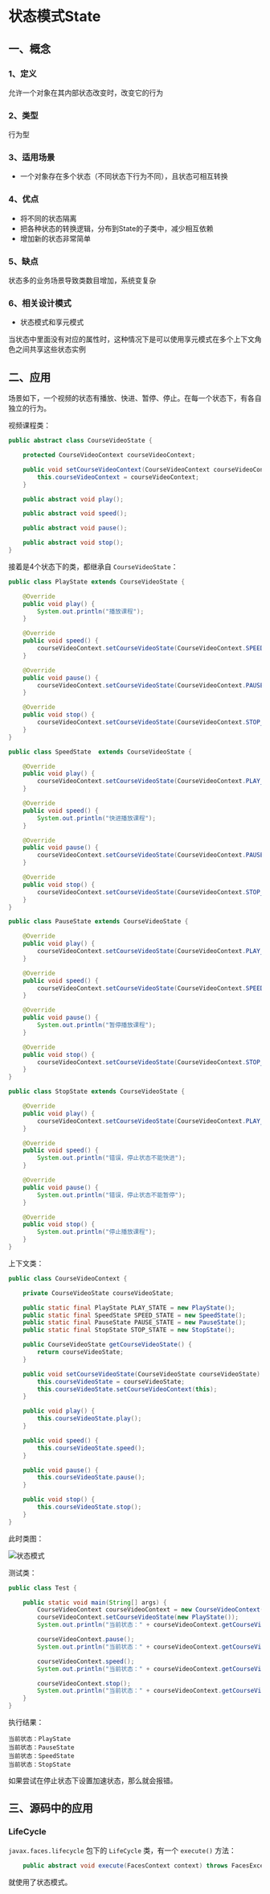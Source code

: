 # 状态模式State

<Counter :path="'pattern'" :name="'状态模式State'"></Counter>

## 一、概念

### 1、定义

允许一个对象在其内部状态改变时，改变它的行为

### 2、类型

行为型

### 3、适用场景

* 一个对象存在多个状态（不同状态下行为不同），且状态可相互转换

### 4、优点

* 将不同的状态隔离
* 把各种状态的转换逻辑，分布到State的子类中，减少相互依赖
* 增加新的状态非常简单

### 5、缺点

状态多的业务场景导致类数目增加，系统变复杂

### 6、相关设计模式

* 状态模式和享元模式

当状态中里面没有对应的属性时，这种情况下是可以使用享元模式在多个上下文角色之间共享这些状态实例

## 二、应用

场景如下，一个视频的状态有播放、快进、暂停、停止。在每一个状态下，有各自独立的行为。

视频课程类：

```java
public abstract class CourseVideoState {

    protected CourseVideoContext courseVideoContext;

    public void setCourseVideoContext(CourseVideoContext courseVideoContext) {
        this.courseVideoContext = courseVideoContext;
    }

    public abstract void play();

    public abstract void speed();

    public abstract void pause();

    public abstract void stop();
}
```

接着是4个状态下的类，都继承自 `CourseVideoState`：

```java
public class PlayState extends CourseVideoState {

    @Override
    public void play() {
        System.out.println("播放课程");
    }

    @Override
    public void speed() {
        courseVideoContext.setCourseVideoState(CourseVideoContext.SPEED_STATE);
    }

    @Override
    public void pause() {
        courseVideoContext.setCourseVideoState(CourseVideoContext.PAUSE_STATE);
    }

    @Override
    public void stop() {
        courseVideoContext.setCourseVideoState(CourseVideoContext.STOP_STATE);
    }
}
```

```java
public class SpeedState  extends CourseVideoState {

    @Override
    public void play() {
        courseVideoContext.setCourseVideoState(CourseVideoContext.PLAY_STATE);
    }

    @Override
    public void speed() {
        System.out.println("快进播放课程");
    }

    @Override
    public void pause() {
        courseVideoContext.setCourseVideoState(CourseVideoContext.PAUSE_STATE);
    }

    @Override
    public void stop() {
        courseVideoContext.setCourseVideoState(CourseVideoContext.STOP_STATE);
    }
}
```

```java
public class PauseState extends CourseVideoState {

    @Override
    public void play() {
        courseVideoContext.setCourseVideoState(CourseVideoContext.PLAY_STATE);
    }

    @Override
    public void speed() {
        courseVideoContext.setCourseVideoState(CourseVideoContext.SPEED_STATE);
    }

    @Override
    public void pause() {
        System.out.println("暂停播放课程");
    }

    @Override
    public void stop() {
        courseVideoContext.setCourseVideoState(CourseVideoContext.STOP_STATE);
    }
}
```

```java
public class StopState extends CourseVideoState {

    @Override
    public void play() {
        courseVideoContext.setCourseVideoState(CourseVideoContext.PLAY_STATE);
    }

    @Override
    public void speed() {
        System.out.println("错误，停止状态不能快进");
    }

    @Override
    public void pause() {
        System.out.println("错误，停止状态不能暂停");
    }

    @Override
    public void stop() {
        System.out.println("停止播放课程");
    }
}
```

上下文类：

```java
public class CourseVideoContext {

    private CourseVideoState courseVideoState;

    public static final PlayState PLAY_STATE = new PlayState();
    public static final SpeedState SPEED_STATE = new SpeedState();
    public static final PauseState PAUSE_STATE = new PauseState();
    public static final StopState STOP_STATE = new StopState();

    public CourseVideoState getCourseVideoState() {
        return courseVideoState;
    }

    public void setCourseVideoState(CourseVideoState courseVideoState) {
        this.courseVideoState = courseVideoState;
        this.courseVideoState.setCourseVideoContext(this);
    }

    public void play() {
        this.courseVideoState.play();
    }

    public void speed() {
        this.courseVideoState.speed();
    }

    public void pause() {
        this.courseVideoState.pause();
    }

    public void stop() {
        this.courseVideoState.stop();
    }
}
```

此时类图：

![状态模式](https://yjtravel-public.oss-cn-beijing.aliyuncs.com/my-blog/pattern/state.png)

测试类：

```java
public class Test {

    public static void main(String[] args) {
        CourseVideoContext courseVideoContext = new CourseVideoContext();
        courseVideoContext.setCourseVideoState(new PlayState());
        System.out.println("当前状态：" + courseVideoContext.getCourseVideoState().getClass().getSimpleName());

        courseVideoContext.pause();
        System.out.println("当前状态：" + courseVideoContext.getCourseVideoState().getClass().getSimpleName());

        courseVideoContext.speed();
        System.out.println("当前状态：" + courseVideoContext.getCourseVideoState().getClass().getSimpleName());

        courseVideoContext.stop();
        System.out.println("当前状态：" + courseVideoContext.getCourseVideoState().getClass().getSimpleName());
    }
}
```

执行结果：

```console
当前状态：PlayState
当前状态：PauseState
当前状态：SpeedState
当前状态：StopState
```

如果尝试在停止状态下设置加速状态，那么就会报错。

## 三、源码中的应用

### LifeCycle

`javax.faces.lifecycle` 包下的 `LifeCycle` 类，有一个 `execute()` 方法：

```java
    public abstract void execute(FacesContext context) throws FacesException;
```

就使用了状态模式。

<Valine></Valine>